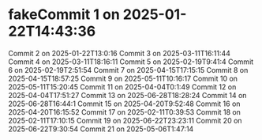 # fakeCommit 1 on 2025-01-22T14:43:36
Commit 2 on 2025-01-22T13:0:16
Commit 3 on 2025-03-11T16:11:44
Commit 4 on 2025-03-11T18:16:11
Commit 5 on 2025-02-19T9:41:4
Commit 6 on 2025-02-19T2:51:54
Commit 7 on 2025-04-15T17:15:15
Commit 8 on 2025-04-15T18:57:25
Commit 9 on 2025-05-11T10:16:17
Commit 10 on 2025-05-11T15:20:45
Commit 11 on 2025-04-04T0:1:49
Commit 12 on 2025-04-04T17:51:27
Commit 13 on 2025-06-28T18:28:24
Commit 14 on 2025-06-28T16:44:1
Commit 15 on 2025-04-20T9:52:48
Commit 16 on 2025-04-20T16:15:52
Commit 17 on 2025-02-11T0:39:53
Commit 18 on 2025-02-11T17:10:15
Commit 19 on 2025-06-22T23:23:11
Commit 20 on 2025-06-22T9:30:54
Commit 21 on 2025-05-06T1:47:14
